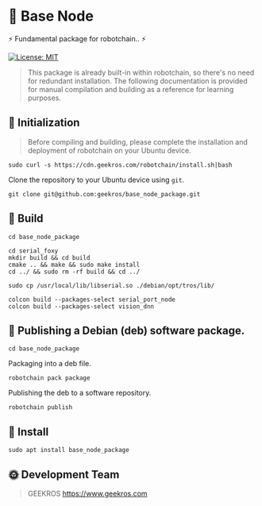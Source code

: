 # 🤖 Base Node

⚡ Fundamental package for robotchain.. ⚡

[![License: MIT](https://img.shields.io/badge/License-MIT-yellow.svg)](https://opensource.org/licenses/MIT)

> This package is already built-in within robotchain, so there's no need for redundant installation. The following documentation is provided for manual compilation and building as a reference for learning purposes.

## 📖 Initialization

> Before compiling and building, please complete the installation and deployment of robotchain on your Ubuntu device.

```shell
sudo curl -s https://cdn.geekros.com/robotchain/install.sh|bash
```

Clone the repository to your Ubuntu device using `git`.

```shell
git clone git@github.com:geekros/base_node_package.git
```

## 📖 Build

```shell
cd base_node_package
```

```shell
cd serial_foxy
mkdir build && cd build
cmake .. && make && sudo make install
cd ../ && sudo rm -rf build && cd ../

sudo cp /usr/local/lib/libserial.so ./debian/opt/tros/lib/

colcon build --packages-select serial_port_node
colcon build --packages-select vision_dnn
```

## 📖 Publishing a Debian (deb) software package.

```shell
cd base_node_package
```

Packaging into a deb file.

```shell
robotchain pack package
```

Publishing the deb to a software repository.

```shell
robotchain publish
```

## 📖 Install

```shell
sudo apt install base_node_package
```

## 🌞 Development Team

> GEEKROS
> https://www.geekros.com